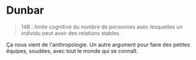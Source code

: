 # Dunbar

> 148 : limite cognitive du nombre de personnes avec lesquelles un individu peut avoir des relations stables.

Ça nous vient de l'anthropologie. Un autre argument pour faire des petites équipes, soudées, avec tout le monde qui se connaît.
